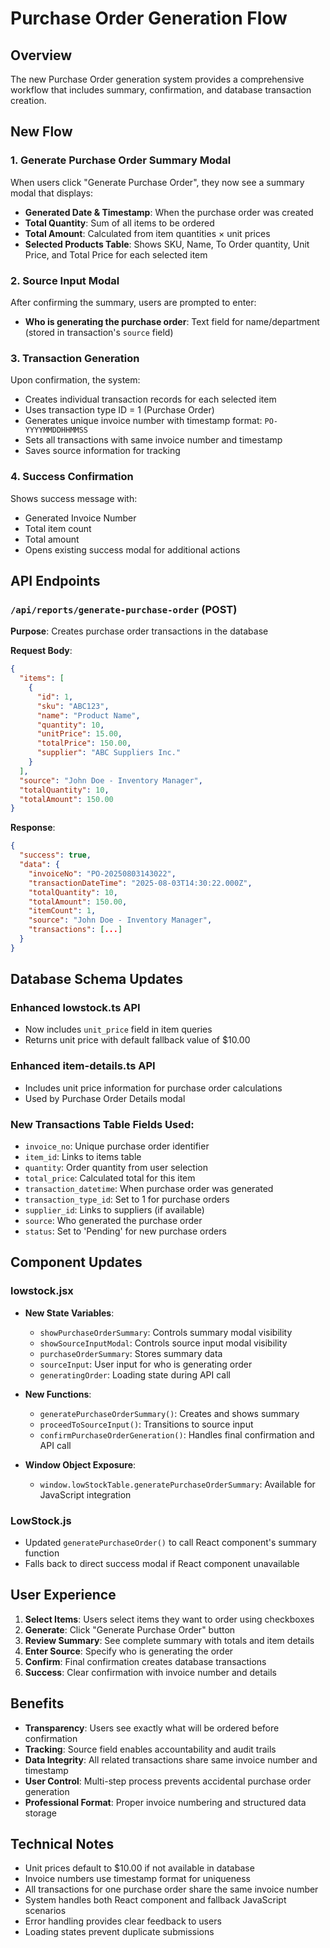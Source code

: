 # Purchase Order Generation Flow

## Overview
The new Purchase Order generation system provides a comprehensive workflow that includes summary, confirmation, and database transaction creation.

## New Flow

### 1. Generate Purchase Order Summary Modal
When users click "Generate Purchase Order", they now see a summary modal that displays:
- **Generated Date & Timestamp**: When the purchase order was created
- **Total Quantity**: Sum of all items to be ordered
- **Total Amount**: Calculated from item quantities × unit prices
- **Selected Products Table**: Shows SKU, Name, To Order quantity, Unit Price, and Total Price for each selected item

### 2. Source Input Modal
After confirming the summary, users are prompted to enter:
- **Who is generating the purchase order**: Text field for name/department (stored in transaction's `source` field)

### 3. Transaction Generation
Upon confirmation, the system:
- Creates individual transaction records for each selected item
- Uses transaction type ID = 1 (Purchase Order)
- Generates unique invoice number with timestamp format: `PO-YYYYMMDDHHMMSS`
- Sets all transactions with same invoice number and timestamp
- Saves source information for tracking

### 4. Success Confirmation
Shows success message with:
- Generated Invoice Number
- Total item count
- Total amount
- Opens existing success modal for additional actions

## API Endpoints

### `/api/reports/generate-purchase-order` (POST)
**Purpose**: Creates purchase order transactions in the database

**Request Body**:
```json
{
  "items": [
    {
      "id": 1,
      "sku": "ABC123",
      "name": "Product Name",
      "quantity": 10,
      "unitPrice": 15.00,
      "totalPrice": 150.00,
      "supplier": "ABC Suppliers Inc."
    }
  ],
  "source": "John Doe - Inventory Manager",
  "totalQuantity": 10,
  "totalAmount": 150.00
}
```

**Response**:
```json
{
  "success": true,
  "data": {
    "invoiceNo": "PO-20250803143022",
    "transactionDateTime": "2025-08-03T14:30:22.000Z",
    "totalQuantity": 10,
    "totalAmount": 150.00,
    "itemCount": 1,
    "source": "John Doe - Inventory Manager",
    "transactions": [...]
  }
}
```

## Database Schema Updates

### Enhanced lowstock.ts API
- Now includes `unit_price` field in item queries
- Returns unit price with default fallback value of $10.00

### Enhanced item-details.ts API
- Includes unit price information for purchase order calculations
- Used by Purchase Order Details modal

### New Transactions Table Fields Used:
- `invoice_no`: Unique purchase order identifier
- `item_id`: Links to items table
- `quantity`: Order quantity from user selection
- `total_price`: Calculated total for this item
- `transaction_datetime`: When purchase order was generated
- `transaction_type_id`: Set to 1 for purchase orders
- `supplier_id`: Links to suppliers (if available)
- `source`: Who generated the purchase order
- `status`: Set to 'Pending' for new purchase orders

## Component Updates

### lowstock.jsx
- **New State Variables**:
  - `showPurchaseOrderSummary`: Controls summary modal visibility
  - `showSourceInputModal`: Controls source input modal visibility
  - `purchaseOrderSummary`: Stores summary data
  - `sourceInput`: User input for who is generating order
  - `generatingOrder`: Loading state during API call

- **New Functions**:
  - `generatePurchaseOrderSummary()`: Creates and shows summary
  - `proceedToSourceInput()`: Transitions to source input
  - `confirmPurchaseOrderGeneration()`: Handles final confirmation and API call

- **Window Object Exposure**:
  - `window.lowStockTable.generatePurchaseOrderSummary`: Available for JavaScript integration

### LowStock.js
- Updated `generatePurchaseOrder()` to call React component's summary function
- Falls back to direct success modal if React component unavailable

## User Experience

1. **Select Items**: Users select items they want to order using checkboxes
2. **Generate**: Click "Generate Purchase Order" button
3. **Review Summary**: See complete summary with totals and item details
4. **Enter Source**: Specify who is generating the order
5. **Confirm**: Final confirmation creates database transactions
6. **Success**: Clear confirmation with invoice number and details

## Benefits

- **Transparency**: Users see exactly what will be ordered before confirmation
- **Tracking**: Source field enables accountability and audit trails
- **Data Integrity**: All related transactions share same invoice number and timestamp
- **User Control**: Multi-step process prevents accidental purchase order generation
- **Professional Format**: Proper invoice numbering and structured data storage

## Technical Notes

- Unit prices default to $10.00 if not available in database
- Invoice numbers use timestamp format for uniqueness
- All transactions for one purchase order share the same invoice number
- System handles both React component and fallback JavaScript scenarios
- Error handling provides clear feedback to users
- Loading states prevent duplicate submissions
